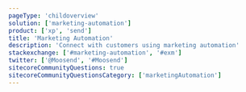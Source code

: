```yaml
---
pageType: 'childoverview'
solution: ['marketing-automation']
product: ['xp', 'send']
title: 'Marketing Automation'
description: 'Connect with customers using marketing automation'
stackexchange: ['#marketing-automation', '#exm']
twitter: ['@Moosend', '#Moosend']
sitecoreCommunityQuestions: true
sitecoreCommunityQuestionsCategory: ['marketingAutomation']
---
```

